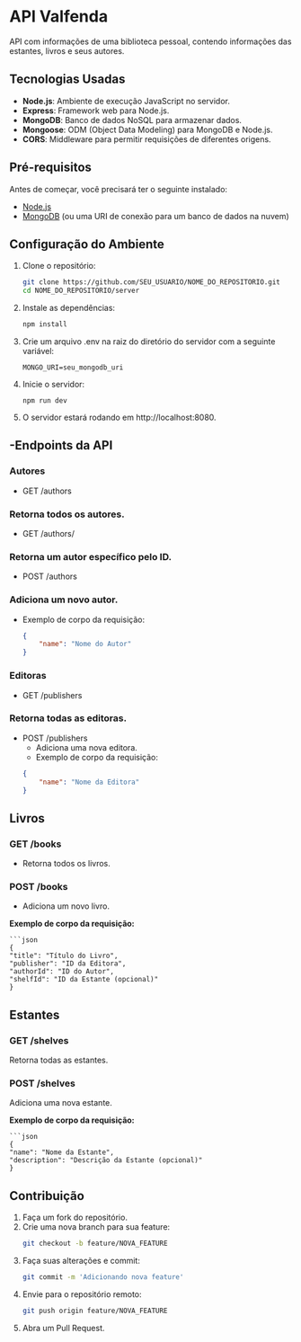# API Valfenda

API com informações de uma biblioteca pessoal, contendo informações das estantes, livros e seus autores.

## Tecnologias Usadas

- **Node.js**: Ambiente de execução JavaScript no servidor.
- **Express**: Framework web para Node.js.
- **MongoDB**: Banco de dados NoSQL para armazenar dados.
- **Mongoose**: ODM (Object Data Modeling) para MongoDB e Node.js.
- **CORS**: Middleware para permitir requisições de diferentes origens.

## Pré-requisitos

Antes de começar, você precisará ter o seguinte instalado:

- [Node.js](https://nodejs.org/)
- [MongoDB](https://www.mongodb.com/try/download/community) (ou uma URI de conexão para um banco de dados na nuvem)

## Configuração do Ambiente

1. Clone o repositório:
   ```bash
   git clone https://github.com/SEU_USUARIO/NOME_DO_REPOSITORIO.git
   cd NOME_DO_REPOSITORIO/server
   ```

2. Instale as dependências:
    ```bash
   npm install
   ```
3. Crie um arquivo .env na raiz do diretório do servidor com a seguinte variável:
    ```env
   MONGO_URI=seu_mongodb_uri
   ```
4. Inicie o servidor:
    ```base
   npm run dev
   ```

5. O servidor estará rodando em http://localhost:8080.

## -Endpoints da API
### Autores
- GET /authors

### Retorna todos os autores.
- GET /authors/

### Retorna um autor específico pelo ID.
- POST /authors

### Adiciona um novo autor.
- Exemplo de corpo da requisição:
    ```json
    {
        "name": "Nome do Autor"
    }
   ```

### Editoras
- GET /publishers

### Retorna todas as editoras.
- POST /publishers
    - Adiciona uma nova editora.
    - Exemplo de corpo da requisição:
    ```json
    {
        "name": "Nome da Editora"
    }
   ```
## Livros

### GET /books

- Retorna todos os livros.

### POST /books

- Adiciona um novo livro.

**Exemplo de corpo da requisição:**

    ```json
    {
    "title": "Título do Livro",
    "publisher": "ID da Editora",
    "authorId": "ID do Autor",
    "shelfId": "ID da Estante (opcional)"
    }


## Estantes

### GET /shelves

Retorna todas as estantes.

### POST /shelves

Adiciona uma nova estante.

**Exemplo de corpo da requisição:**

    ```json
    {
    "name": "Nome da Estante",
    "description": "Descrição da Estante (opcional)"
    }

## Contribuição

1. Faça um fork do repositório.
2. Crie uma nova branch para sua feature:
   ```bash
   git checkout -b feature/NOVA_FEATURE

3. Faça suas alterações e commit:
    ```bash
   git commit -m 'Adicionando nova feature'

4. Envie para o repositório remoto:
    ```bash
   git push origin feature/NOVA_FEATURE

5. Abra um Pull Request.
